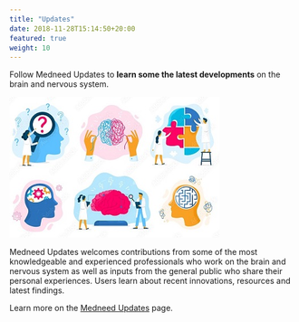 ```yaml
---
title: "Updates"
date: 2018-11-28T15:14:50+20:00
featured: true
weight: 10
---
```


Follow Medneed Updates to **learn some the latest developments** on the brain and nervous system. 

![Updates](/images/illustrations/updates.jpg)

Medneed Updates welcomes contributions from some of the most knowledgeable and experienced professionals who work on the brain and nervous system as well as inputs from the general public who share their personal experiences. Users learn about recent innovations, resources and latest findings. 

Learn more on the <a href="https://updates.medneed.com" target="_blank">Medneed Updates</a> page.
